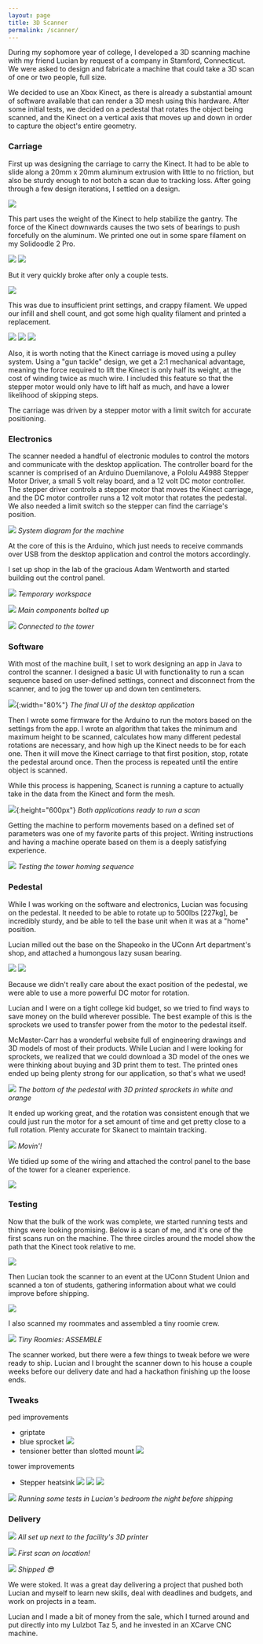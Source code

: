 ```yaml
---
layout: page
title: 3D Scanner
permalink: /scanner/
---
```


During my sophomore year of college, I developed a 3D scanning machine with my friend Lucian by request of a company in Stamford, Connecticut. We were asked to design and fabricate a machine that could take a 3D scan of one or two people, full size.

We decided to use an Xbox Kinect, as there is already a substantial amount of software available that can render a 3D mesh using this hardware.  After some initial tests, we decided on a pedestal that rotates the object being scanned, and the Kinect on a vertical axis that moves up and down in order to capture the object's entire geometry.

### Carriage

First up was designing the carriage to carry the Kinect.  It had to be able to slide along a 20mm x 20mm aluminum extrusion with little to no friction, but also be sturdy enough to not botch a scan due to tracking loss.  After going through a few design iterations, I settled on a design.

![](/assets/scanner/kinect-carriage.jpeg)

This part uses the weight of the Kinect to help stabilize the gantry. The force of the Kinect downwards causes the two sets of bearings to push forcefully on the aluminum. We printed one out in some spare filament on my Solidoodle 2 Pro.

![](/assets/scanner/replacement-carriage.JPG)
![](/assets/scanner/kinect-on-v1.JPG)

But it very quickly broke after only a couple tests.

![](/assets/scanner/broken-carriage.JPG)

This was due to insufficient print settings, and crappy filament. We upped our infill and shell count, and got some high quality filament and printed a replacement.

![](/assets/scanner/reprint.JPG)
![](/assets/scanner/two-carriages.JPG)
![](/assets/scanner/v2-on-rail.JPG)

Also, it is worth noting that the Kinect carriage is moved using a pulley system. Using a "gun tackle" design, we get a 2:1 mechanical advantage, meaning the force required to lift the Kinect is only half its weight, at the cost of winding twice as much wire. I included this feature so that the stepper motor would only have to lift half as much, and have a lower likelihood of skipping steps.

The carriage was driven by a stepper motor with a limit switch for accurate positioning.

### Electronics

The scanner needed a handful of electronic modules to control the motors and communicate with the desktop application.  The controller board for the scanner is comprised of an Arduino Duemilanove, a Pololu A4988 Stepper Motor Driver, a small 5 volt relay board, and a 12 volt DC motor controller.  The stepper driver controls a stepper motor that moves the Kinect carriage, and the DC motor controller runs a 12 volt motor that rotates the pedestal. We also needed a limit switch so the stepper can find the carriage's position.

![](/assets/scanner/sys-diag.JPG)
*System diagram for the machine*

At the core of this is the Arduino, which just needs to receive commands over USB from the desktop application and control the motors accordingly.

I set up shop in the lab of the gracious Adam Wentworth and started building out the control panel.

![](/assets/scanner/workbench.JPG)
*Temporary workspace*

![](/assets/scanner/control-panel.JPG)
*Main components bolted up*

![](/assets/scanner/guts.JPG)
*Connected to the tower*

### Software

With most of the machine built, I set to work designing an app in Java to control the scanner. I designed a basic UI with functionality to run a scan sequence based on user-defined settings, connect and disconnect from the scanner, and to jog the tower up and down ten centimeters.

![](/assets/scanner/ui.png){:width="80%"}
*The final UI of the desktop application*

Then I wrote some firmware for the Arduino to run the motors based on the settings from the app. I wrote an algorithm that takes the minimum and maximum height to be scanned, calculates how many different pedestal rotations are necessary, and how high up the Kinect needs to be for each one. Then it will move the Kinect carriage to that first position, stop, rotate the pedestal around once.  Then the process is repeated until the entire object is scanned.

While this process is happening, Scanect is running a capture to actually take in the data from the Kinect and form the mesh.

![](/assets/scanner/computer-setup.JPG){:height="600px"}
*Both applications ready to run a scan*

Getting the machine to perform movements based on a defined set of parameters was one of my favorite parts of this project. Writing instructions and having a machine operate based on them is a deeply satisfying experience.

![](/assets/scanner/homing.gif)
*Testing the tower homing sequence*

### Pedestal

While I was working on the software and electronics, Lucian was focusing on the pedestal. It needed to be able to rotate up to 500lbs [227kg], be incredibly sturdy, and be able to tell the base unit when it was at a "home" position.

Lucian milled out the base on the Shapeoko in the UConn Art department's shop, and attached a humongous lazy susan bearing.

![](/assets/scanner/milling.gif)
![](/assets/scanner/base-with-bearing.JPG)



Because we didn't really care about the exact position of the pedestal, we were able to use a more powerful DC motor for rotation.

Lucian and I were on a tight college kid budget, so we tried to find ways to save money on the build wherever possible. The best example of this is the sprockets we used to transfer power from the motor to the pedestal itself.

McMaster-Carr has a wonderful website full of engineering drawings and 3D models of most of their products. While Lucian and I were looking for sprockets, we realized that we could download a 3D model of the ones we were thinking about buying and 3D print them to test. The printed ones ended up being plenty strong for our application, so that's what we used!

![](/assets/scanner/ped-bottom-sph.JPG)
*The bottom of the pedestal with 3D printed sprockets in white and orange*

It ended up working great, and the rotation was consistent enough that we could just run the motor for a set amount of time and get pretty close to a full rotation. Plenty accurate for Skanect to maintain tracking.

![](/assets/scanner/rotating.gif)
*Movin'!*

We tidied up some of the wiring and attached the control panel to the base of the tower for a cleaner experience.

![](/assets/scanner/skinned.JPG)

### Testing

Now that the bulk of the work was complete, we started running tests and things were looking promising. Below is a scan of me, and it's one of the first scans run on the machine. The three circles around the model show the path that the Kinect took relative to me.

![](/assets/scanner/first-scan.jpeg)

Then Lucian took the scanner to an event at the UConn Student Union and scanned a ton of students, gathering information about what we could improve before shipping.

![](/assets/scanner/using.JPG)

I also scanned my roommates and assembled a tiny roomie crew.

![](/assets/scanner/roomie-scans.JPG)
*Tiny Roomies: ASSEMBLE*

The scanner worked, but there were a few things to tweak before we were ready to ship. Lucian and I brought the scanner down to his house a couple weeks before our delivery date and had a hackathon finishing up the loose ends.

### Tweaks

ped improvements
- griptate
- blue sprocket
![](/assets/scanner/grip-bigger-sprocket.JPG)
- tensioner better than slotted mount
![](/assets/scanner/base-with-tensioner.JPG)

tower improvements
- Stepper heatsink
  ![](/assets/scanner/painted-skinned-tower.JPG)
  ![](/assets/scanner/tower-guts.JPG)
  ![](/assets/scanner/tower-without-cover.JPG)

![](/assets/scanner/testing-sph.JPG)
*Running some tests in Lucian's bedroom the night before shipping*

### Delivery

![](/assets/scanner/deployed.jpeg)
*All set up next to the facility's 3D printer*

![](/assets/scanner/lucian-thumbs-up.JPG)
*First scan on location!*

![](/assets/scanner/me-and-ldc.jpg)
*Shipped 😎*

We were stoked. It was a great day delivering a project that pushed both Lucian and myself to learn new skills, deal with deadlines and budgets, and work on projects in a team.

Lucian and I made a bit of money from the sale, which I turned around and put directly into my Lulzbot Taz 5, and he invested in an XCarve CNC machine. 